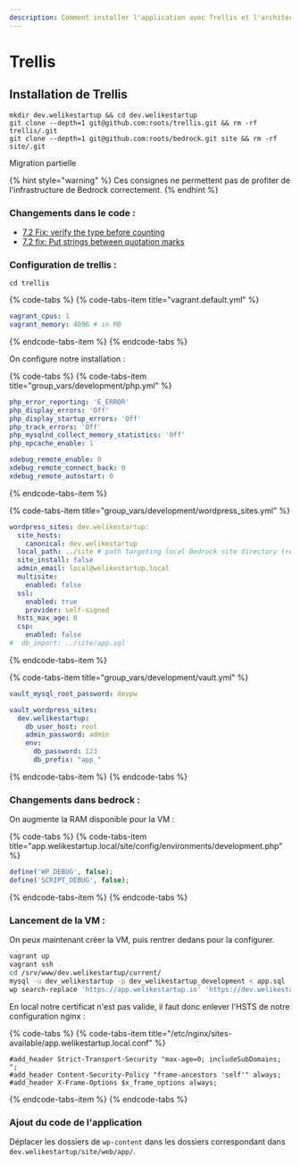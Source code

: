 ```yaml
---
description: Comment installer l'application avec Trellis et l'architecture Bedrock
---
```


# Trellis

## Installation de Trellis

```text
mkdir dev.welikestartup && cd dev.welikestartup
git clone --depth=1 git@github.com:roots/trellis.git && rm -rf trellis/.git
git clone --depth=1 git@github.com:roots/bedrock.git site && rm -rf site/.git
```

Migration partielle

{% hint style="warning" %}
Ces consignes ne permettent pas de profiter de l'infrastructure de Bedrock correctement.
{% endhint %}

### Changements dans le code :

* [7.2 Fix: verify the type before counting](https://github.com/treyssatvincent/wp-content/commit/08e812662c87dce323f6c5c7372b6d400de41d72)
* [7.2 fix: Put strings between quotation marks](https://github.com/treyssatvincent/wp-content/commit/fa69f7a0a2477603543bbefb9eccb31ed1e8d43d)

### Configuration de trellis :

```text
cd trellis
```

{% code-tabs %}
{% code-tabs-item title="vagrant.default.yml" %}
```yaml
vagrant_cpus: 1
vagrant_memory: 4096 # in MB
```
{% endcode-tabs-item %}
{% endcode-tabs %}

On configure notre installation :

{% code-tabs %}
{% code-tabs-item title="group\_vars/development/php.yml" %}
```yaml
php_error_reporting: 'E_ERROR'
php_display_errors: 'Off'
php_display_startup_errors: 'Off'
php_track_errors: 'Off'
php_mysqlnd_collect_memory_statistics: 'Off'
php_opcache_enable: 1

xdebug_remote_enable: 0
xdebug_remote_connect_back: 0
xdebug_remote_autostart: 0
```
{% endcode-tabs-item %}

{% code-tabs-item title="group\_vars/development/wordpress\_sites.yml" %}
```yaml
wordpress_sites: dev.welikestartup:
  site_hosts:
    canonical: dev.welikestartup
  local_path: ../site # path targeting local Bedrock site directory (relative to Ansible root)
  site_install: false
  admin_email: local@welikestartup.local
  multisite:
    enabled: false
  ssl:
    enabled: true
    provider: self-signed
  hsts_max_age: 0
  csp:
    enabled: false
#  db_import: ../site/app.sql
```
{% endcode-tabs-item %}

{% code-tabs-item title="group\_vars/development/vault.yml" %}
```yaml
vault_mysql_root_password: devpw

vault_wordpress_sites:
  dev.welikestartup:
    db_user_host: root
    admin_password: admin
    env:
      db_password: 123
      db_prefix: "app_"
```
{% endcode-tabs-item %}
{% endcode-tabs %}

### Changements dans bedrock :

On augmente la RAM disponible pour la VM :

{% code-tabs %}
{% code-tabs-item title="app.welikestartup.local/site/config/environments/development.php" %}
```php
define('WP_DEBUG', false);
define('SCRIPT_DEBUG', false);
```
{% endcode-tabs-item %}
{% endcode-tabs %}

### Lancement de la VM :

On peux maintenant créer la VM, puis rentrer dedans pour la configurer.

```bash
vagrant up
vagrant ssh
cd /srv/www/dev.welikestartup/current/
mysql -u dev_welikestartup -p dev_welikestartup_development < app.sql
wp search-replace 'https://app.welikestartup.io' 'https://dev.welikestartup'
```

En local notre certificat n'est pas valide, il faut donc enlever l'HSTS de notre configuration nginx :

{% code-tabs %}
{% code-tabs-item title="/etc/nginx/sites-available/app.welikestartup.local.conf" %}
```text
#add_header Strict-Transport-Security "max-age=0; includeSubDomains; ";
#add_header Content-Security-Policy "frame-ancestors 'self'" always;
#add_header X-Frame-Options $x_frame_options always;
```
{% endcode-tabs-item %}
{% endcode-tabs %}

### Ajout du code de l'application

Déplacer les dossiers de `wp-content` dans les dossiers correspondant dans `dev.welikestartup/site/web/app/`.

